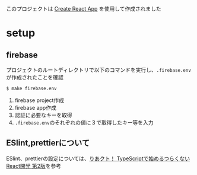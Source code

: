 このプロジェクトは [Create React App](https://github.com/facebook/create-react-app) を使用して作成されました

# setup
## firebase

プロジェクトのルートディレクトリで以下のコマンドを実行し、`.firebase.env`が作成されたことを確認
```
$ make firebase.env
```

1. firebase project作成
2. firebase app作成
3. 認証に必要なキーを取得
4. `.firebase.env`のそれぞれの値に３で取得したキー等を入力

## ESlint,prettierについて
ESlint、prettierの設定については、[りあクト！ TypeScriptで始めるつらくないReact開発 第2版](https://booth.pm/ja/items/1312652)を参考


